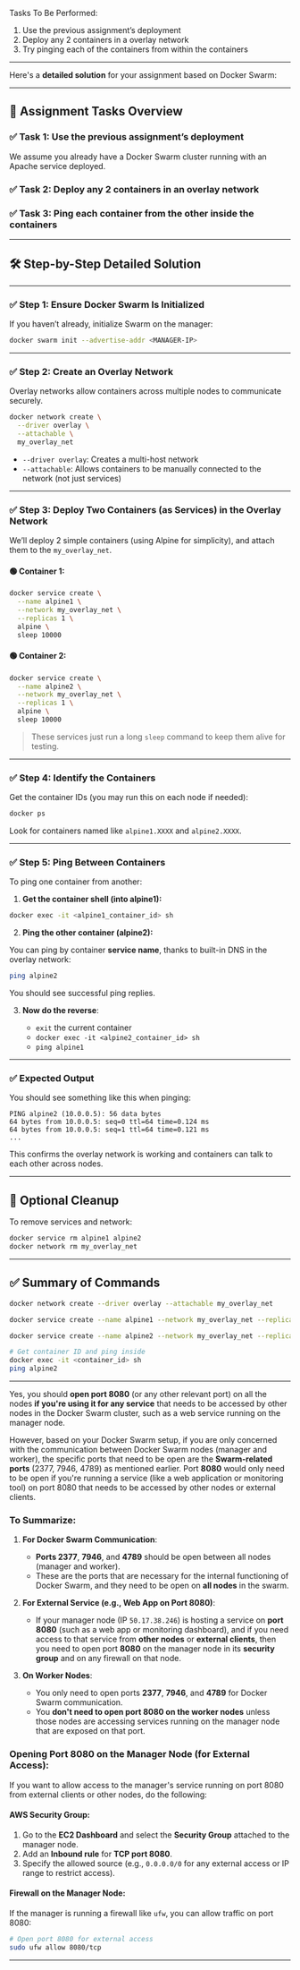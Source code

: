 Tasks To Be Performed:
 1. Use the previous assignment’s deployment
 2. Deploy any 2 containers in a overlay network
 3. Try pinging each of the containers from within the containers

---

Here's a **detailed solution** for your assignment based on Docker Swarm:

---

## 🧾 **Assignment Tasks Overview**

### ✅ Task 1: Use the previous assignment’s deployment

We assume you already have a Docker Swarm cluster running with an Apache service deployed.

### ✅ Task 2: Deploy any 2 containers in an **overlay network**

### ✅ Task 3: **Ping each container from the other** inside the containers

---

## 🛠️ **Step-by-Step Detailed Solution**

---

### ✅ **Step 1: Ensure Docker Swarm Is Initialized**

If you haven’t already, initialize Swarm on the manager:

```bash
docker swarm init --advertise-addr <MANAGER-IP>
```

---

### ✅ **Step 2: Create an Overlay Network**

Overlay networks allow containers across multiple nodes to communicate securely.

```bash
docker network create \
  --driver overlay \
  --attachable \
  my_overlay_net
```

* `--driver overlay`: Creates a multi-host network
* `--attachable`: Allows containers to be manually connected to the network (not just services)

---

### ✅ **Step 3: Deploy Two Containers (as Services) in the Overlay Network**

We’ll deploy 2 simple containers (using Alpine for simplicity), and attach them to the `my_overlay_net`.

#### 🟢 Container 1:

```bash
docker service create \
  --name alpine1 \
  --network my_overlay_net \
  --replicas 1 \
  alpine \
  sleep 10000
```

#### 🟢 Container 2:

```bash
docker service create \
  --name alpine2 \
  --network my_overlay_net \
  --replicas 1 \
  alpine \
  sleep 10000
```

> These services just run a long `sleep` command to keep them alive for testing.

---

### ✅ **Step 4: Identify the Containers**

Get the container IDs (you may run this on each node if needed):

```bash
docker ps
```

Look for containers named like `alpine1.XXXX` and `alpine2.XXXX`.

---

### ✅ **Step 5: Ping Between Containers**

To ping one container from another:

1. **Get the container shell (into alpine1):**

```bash
docker exec -it <alpine1_container_id> sh
```

2. **Ping the other container (alpine2):**

You can ping by container **service name**, thanks to built-in DNS in the overlay network:

```sh
ping alpine2
```

You should see successful ping replies.

3. **Now do the reverse**:

   * `exit` the current container
   * `docker exec -it <alpine2_container_id> sh`
   * `ping alpine1`

---

### ✅ **Expected Output**

You should see something like this when pinging:

```
PING alpine2 (10.0.0.5): 56 data bytes
64 bytes from 10.0.0.5: seq=0 ttl=64 time=0.124 ms
64 bytes from 10.0.0.5: seq=1 ttl=64 time=0.121 ms
...
```

This confirms the overlay network is working and containers can talk to each other across nodes.

---

## 🧼 Optional Cleanup

To remove services and network:

```bash
docker service rm alpine1 alpine2
docker network rm my_overlay_net
```

---

## ✅ Summary of Commands

```bash
docker network create --driver overlay --attachable my_overlay_net

docker service create --name alpine1 --network my_overlay_net --replicas 1 alpine sleep 10000

docker service create --name alpine2 --network my_overlay_net --replicas 1 alpine sleep 10000

# Get container ID and ping inside
docker exec -it <container_id> sh
ping alpine2
```

---

Yes, you should **open port 8080** (or any other relevant port) on all the nodes **if you're using it for any service** that needs to be accessed by other nodes in the Docker Swarm cluster, such as a web service running on the manager node.

However, based on your Docker Swarm setup, if you are only concerned with the communication between Docker Swarm nodes (manager and worker), the specific ports that need to be open are the **Swarm-related ports** (2377, 7946, 4789) as mentioned earlier. Port **8080** would only need to be open if you're running a service (like a web application or monitoring tool) on port 8080 that needs to be accessed by other nodes or external clients.

### To Summarize:

1. **For Docker Swarm Communication**:

   * **Ports 2377**, **7946**, and **4789** should be open between all nodes (manager and worker).
   * These are the ports that are necessary for the internal functioning of Docker Swarm, and they need to be open on **all nodes** in the swarm.

2. **For External Service (e.g., Web App on Port 8080)**:

   * If your manager node (IP `50.17.38.246`) is hosting a service on **port 8080** (such as a web app or monitoring dashboard), and if you need access to that service from **other nodes** or **external clients**, then you need to open port **8080** on the manager node in its **security group** and on any firewall on that node.

3. **On Worker Nodes**:

   * You only need to open ports **2377**, **7946**, and **4789** for Docker Swarm communication.
   * You **don't need to open port 8080 on the worker nodes** unless those nodes are accessing services running on the manager node that are exposed on that port.

### Opening Port 8080 on the Manager Node (for External Access):

If you want to allow access to the manager's service running on port 8080 from external clients or other nodes, do the following:

#### AWS Security Group:

1. Go to the **EC2 Dashboard** and select the **Security Group** attached to the manager node.
2. Add an **Inbound rule** for **TCP port 8080**.
3. Specify the allowed source (e.g., `0.0.0.0/0` for any external access or IP range to restrict access).

#### Firewall on the Manager Node:

If the manager is running a firewall like `ufw`, you can allow traffic on port 8080:

```bash
# Open port 8080 for external access
sudo ufw allow 8080/tcp
```

---
